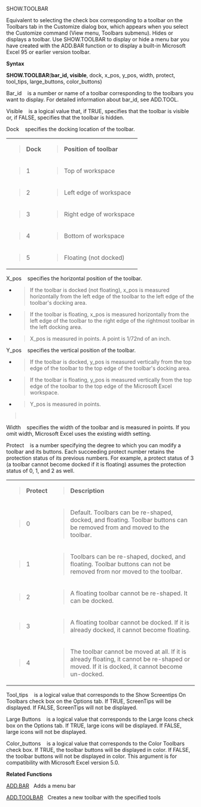 SHOW.TOOLBAR

Equivalent to selecting the check box corresponding to a toolbar on the
Toolbars tab in the Customize dialog box, which appears when you select
the Customize command (View menu, Toolbars submenu). Hides or displays a
toolbar. Use SHOW.TOOLBAR to display or hide a menu bar you have created
with the ADD.BAR function or to display a built-in Microsoft Excel 95 or
earlier version toolbar.

**Syntax**

**SHOW.TOOLBAR**(**bar\_id, visible**, dock, x\_pos, y\_pos, width,
protect, tool\_tips, large\_buttons, color\_buttons)

Bar\_id    is a number or name of a toolbar corresponding to the
toolbars you want to display. For detailed information about bar\_id,
see ADD.TOOL.

Visible    is a logical value that, if TRUE, specifies that the toolbar
is visible or, if FALSE, specifies that the toolbar is hidden.

Dock    specifies the docking location of the toolbar.

<table>
<tbody>
<tr class="odd">
<td><blockquote>
<p><strong>Dock</strong></p>
</blockquote></td>
<td><blockquote>
<p><strong>Position of toolbar</strong></p>
</blockquote></td>
</tr>
<tr class="even">
<td><blockquote>
<p>1</p>
</blockquote></td>
<td><blockquote>
<p>Top of workspace</p>
</blockquote></td>
</tr>
<tr class="odd">
<td><blockquote>
<p>2</p>
</blockquote></td>
<td><blockquote>
<p>Left edge of workspace</p>
</blockquote></td>
</tr>
<tr class="even">
<td><blockquote>
<p>3</p>
</blockquote></td>
<td><blockquote>
<p>Right edge of workspace</p>
</blockquote></td>
</tr>
<tr class="odd">
<td><blockquote>
<p>4</p>
</blockquote></td>
<td><blockquote>
<p>Bottom of workspace</p>
</blockquote></td>
</tr>
<tr class="even">
<td><blockquote>
<p>5</p>
</blockquote></td>
<td><blockquote>
<p>Floating (not docked)</p>
</blockquote></td>
</tr>
</tbody>
</table>

X\_pos    specifies the horizontal position of the toolbar.

  - > If the toolbar is docked (not floating), x\_pos is measured
    > horizontally from the left edge of the toolbar to the left edge of
    > the toolbar's docking area.

  - > If the toolbar is floating, x\_pos is measured horizontally from
    > the left edge of the toolbar to the right edge of the rightmost
    > toolbar in the left docking area.

  - > X\_pos is measured in points. A point is 1/72nd of an inch.

Y\_pos    specifies the vertical position of the toolbar.

  - > If the toolbar is docked, y\_pos is measured vertically from the
    > top edge of the toolbar to the top edge of the toolbar's docking
    > area.

  - > If the toolbar is floating, y\_pos is measured vertically from the
    > top edge of the toolbar to the top edge of the Microsoft Excel
    > workspace.

  - > Y\_pos is measured in points.

>  

Width    specifies the width of the toolbar and is measured in points.
If you omit width, Microsoft Excel uses the existing width setting.

Protect    is a number specifying the degree to which you can modify a
toolbar and its buttons. Each succeeding protect number retains the
protection status of its previous numbers. For example, a protect status
of 3 (a toolbar cannot become docked if it is floating) assumes the
protection status of 0, 1, and 2 as well.

<table>
<tbody>
<tr class="odd">
<td><blockquote>
<p><strong>Protect</strong></p>
</blockquote></td>
<td><blockquote>
<p><strong>Description</strong></p>
</blockquote></td>
</tr>
<tr class="even">
<td><blockquote>
<p>0</p>
</blockquote></td>
<td><blockquote>
<p>Default. Toolbars can be re-shaped, docked, and floating. Toolbar buttons can be removed from and moved to the toolbar.</p>
</blockquote></td>
</tr>
<tr class="odd">
<td><blockquote>
<p>1</p>
</blockquote></td>
<td><blockquote>
<p>Toolbars can be re-shaped, docked, and floating. Toolbar buttons can not be removed from nor moved to the toolbar.</p>
</blockquote></td>
</tr>
<tr class="even">
<td><blockquote>
<p>2</p>
</blockquote></td>
<td><blockquote>
<p>A floating toolbar cannot be re-shaped. It can be docked.</p>
</blockquote></td>
</tr>
<tr class="odd">
<td><blockquote>
<p>3</p>
</blockquote></td>
<td><blockquote>
<p>A floating toolbar cannot be docked. If it is already docked, it cannot become floating.</p>
</blockquote></td>
</tr>
<tr class="even">
<td><blockquote>
<p>4</p>
</blockquote></td>
<td><blockquote>
<p>The toolbar cannot be moved at all. If it is already floating, it cannot be re-shaped or moved. If it is docked, it cannot become un-docked.</p>
</blockquote></td>
</tr>
</tbody>
</table>

Tool\_tips    is a logical value that corresponds to the Show Screentips
On Toolbars check box on the Options tab. If TRUE, ScreenTips will be
displayed. If FALSE, ScreenTips will not be displayed.

Large Buttons    is a logical value that corresponds to the Large Icons
check box on the Options tab. If TRUE, large icons will be displayed. If
FALSE, large icons will not be displayed.

Color\_buttons    is a logical value that corresponds to the Color
Toolbars check box. If TRUE, the toolbar buttons will be displayed in
color. If FALSE, the toolbar buttons will not be displayed in color.
This argument is for compatibility with Microsoft Excel version 5.0.

**Related Functions**

[ADD.BAR](ADD.BAR.md)   Adds a menu bar

[ADD.TOOLBAR](ADD.TOOLBAR.md)   Creates a new toolbar with the specified tools


